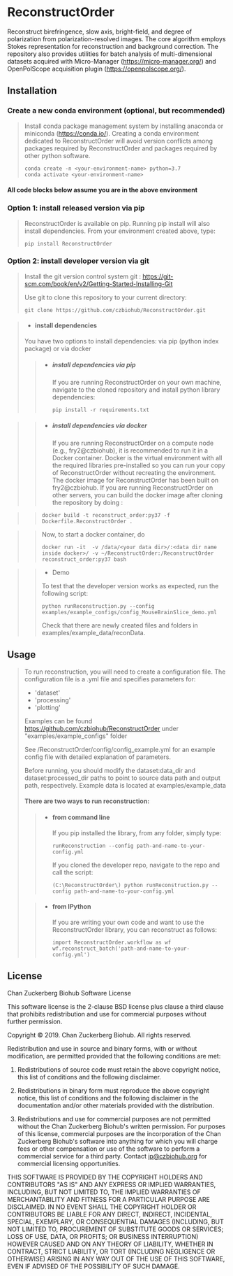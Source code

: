 # ReconstructOrder
Reconstruct birefringence, slow axis, bright-field, and degree of polarization from polarization-resolved images. The core algorithm employs Stokes representation for reconstruction and background correction. The repository also provides utilities for batch analysis of multi-dimensional datasets acquired with Micro-Manager (https://micro-manager.org/) and OpenPolScope acquisition plugin (https://openpolscope.org/).

## Installation

### Create a new conda environment (optional, but recommended)
>Install conda package management system by installing anaconda or miniconda (https://conda.io/). 
>Creating a conda environment dedicated to ReconstructOrder will avoid version conflicts among packages required by ReconstructOrder and packages required by other python software.
>
>```buildoutcfg
>conda create -n <your-environment-name> python=3.7
>conda activate <your-environment-name>
>```

#### All code blocks below assume you are in the above environment

### Option 1: install released version via pip
>ReconstructOrder is available on pip.  Running pip install will also install dependencies.
>From your environment created above, type:
>```buildoutcfg
>pip install ReconstructOrder
>```

### Option 2: install developer version via git
>Install the git version control system git : https://git-scm.com/book/en/v2/Getting-Started-Installing-Git
>
>Use git to clone this repository to your current directory:
>```buildoutcfg
>git clone https://github.com/czbiohub/ReconstructOrder.git
>```

> * #### install dependencies
>  You have two options to install dependencies: via pip (python index package) or via docker
>
>>  * ##### install dependencies via pip
>>    If you are running ReconstructOrder on your own machine, navigate to the cloned repository 
>>  and install python library dependencies:
>>
>>    ```buildoutcfg
>>    pip install -r requirements.txt
>>    ```

>>  * ##### install dependencies via docker
>>
>>    If you are running ReconstructOrder on a compute node (e.g., fry2@czbiohub), it is recommended to run it in 
a Docker container. 
Docker is the virtual environment with all the required libraries pre-installed so you can run your copy of 
ReconstructOrder without recreating the environment.
The docker image for ReconstructOrder has been built on fry2@czbiohub. 
If you are running ReconstructOrder on other servers, you can build the docker image after cloning the repository 
by doing :    

>>    ```buildoutcfg
>>    docker build -t reconstruct_order:py37 -f Dockerfile.ReconstructOrder .
>>    ```

>>    Now, to start a docker container, do 
>>    ```buildoutcfg
>>    docker run -it  -v /data/<your data dir>/:<data dir name inside docker>/ -v ~/ReconstructOrder:/ReconstructOrder reconstruct_order:py37 bash
>>    ```

>> * Demo
>>
>> To test that the developer version works as expected, run the following script:
>>   ```buildoutcfg
>>   python runReconstruction.py --config examples/example_configs/config_MouseBrainSlice_demo.yml
>>   ```
>> Check that there are newly created files and folders in examples/example_data/reconData.


## Usage
>To run reconstruction, you will need to create a configuration file.  The configuration file is a .yml file and specifies parameters for:
> * 'dataset'
> * 'processing'
> * 'plotting'
>
> Examples can be found https://github.com/czbiohub/ReconstructOrder under "examples/example_configs" folder
> 
> See /ReconstructOrder/config/config_example.yml for an example config file with detailed explanation of parameters. 
>
> Before running, you should modify the dataset:data_dir and dataset:processed_dir paths to point to source data path and output path, respectively.  Example data is located at examples/example_data 
>
> #### There are two ways to run reconstruction:
>>* #### from command line
>>   If you pip installed the library, from any folder, simply type:
>>   ```buildoutcfg
>>   runReconstruction --config path-and-name-to-your-config.yml
>>   ```
>>
>>   If you cloned the developer repo, navigate to the repo and call the script:
>>   ```buildoutcfg
>>   (C:\ReconstructOrder\) python runReconstruction.py --config path-and-name-to-your-config.yml
>>   ```
>
>>* #### from IPython
>>   If you are writing your own code and want to use the ReconstructOrder library, you can reconstruct as follows:
>>   ```buildoutcfg
>>   import ReconstructOrder.workflow as wf
>>   wf.reconstruct_batch('path-and-name-to-your-config.yml')
>>   ```


## License
Chan Zuckerberg Biohub Software License

This software license is the 2-clause BSD license plus clause a third clause
that prohibits redistribution and use for commercial purposes without further
permission.

Copyright © 2019. Chan Zuckerberg Biohub.
All rights reserved.

Redistribution and use in source and binary forms, with or without
modification, are permitted provided that the following conditions are met:

1.	Redistributions of source code must retain the above copyright notice,
this list of conditions and the following disclaimer.

2.	Redistributions in binary form must reproduce the above copyright notice,
this list of conditions and the following disclaimer in the documentation
and/or other materials provided with the distribution.

3.	Redistributions and use for commercial purposes are not permitted without
the Chan Zuckerberg Biohub's written permission. For purposes of this license,
commercial purposes are the incorporation of the Chan Zuckerberg Biohub's
software into anything for which you will charge fees or other compensation or
use of the software to perform a commercial service for a third party.
Contact ip@czbiohub.org for commercial licensing opportunities.

THIS SOFTWARE IS PROVIDED BY THE COPYRIGHT HOLDERS AND CONTRIBUTORS "AS IS"
AND ANY EXPRESS OR IMPLIED WARRANTIES, INCLUDING, BUT NOT LIMITED TO, THE
IMPLIED WARRANTIES OF MERCHANTABILITY AND FITNESS FOR A PARTICULAR PURPOSE ARE
DISCLAIMED. IN NO EVENT SHALL THE COPYRIGHT HOLDER OR CONTRIBUTORS BE LIABLE
FOR ANY DIRECT, INDIRECT, INCIDENTAL, SPECIAL, EXEMPLARY, OR CONSEQUENTIAL
DAMAGES (INCLUDING, BUT NOT LIMITED TO, PROCUREMENT OF SUBSTITUTE GOODS OR
SERVICES; LOSS OF USE, DATA, OR PROFITS; OR BUSINESS INTERRUPTION) HOWEVER
CAUSED AND ON ANY THEORY OF LIABILITY, WHETHER IN CONTRACT, STRICT LIABILITY,
OR TORT (INCLUDING NEGLIGENCE OR OTHERWISE) ARISING IN ANY WAY OUT OF THE USE
OF THIS SOFTWARE, EVEN IF ADVISED OF THE POSSIBILITY OF SUCH DAMAGE. 
